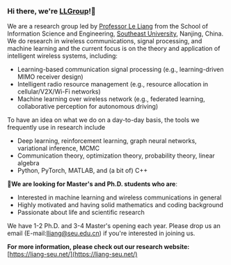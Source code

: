 ### Hi there, we're [LLGroup](https://liang-seu.net/)!:wave:
We are a research group led by [Professor Le Liang](https://liang-seu.net/) from the School of Information Science and Engineering, [Southeast University](https://www.seu.edu.cn/), Nanjing, China. We do research in wireless communications, signal processing, and machine learning and the current focus is on the theory and application of intelligent wireless systems, including:
- Learning-based communication signal processing (e.g., learning-driven MIMO receiver design)
- Intelligent radio resource management (e.g., resource allocation in cellular/V2X/Wi-Fi networks)
- Machine learning over wireless network (e.g., federated learning, collaborative perception for autonomous driving)


To have an idea on what we do on a day-to-day basis, the tools we frequently use in research include
- Deep learning, reinforcement learning, graph neural networks, variational inference, MCMC
- Communication theory, optimization theory, probability theory, linear algebra
- Python, PyTorch, MATLAB, and (a bit of) C++


📣**We are looking for Master's and Ph.D. students who are**:
- Interested in machine learning and wireless communications in general
- Highly motivated and having solid mathematics and coding background
- Passionate about life and scientific research

We have 1-2 Ph.D. and 3-4 Master's opening each year. Please drop us an email (E-mail:lliang@seu.edu.cn) if you're interested in joining us.

**For more information, please check out our research website:** [https://liang-seu.net/](https://liang-seu.net/)
